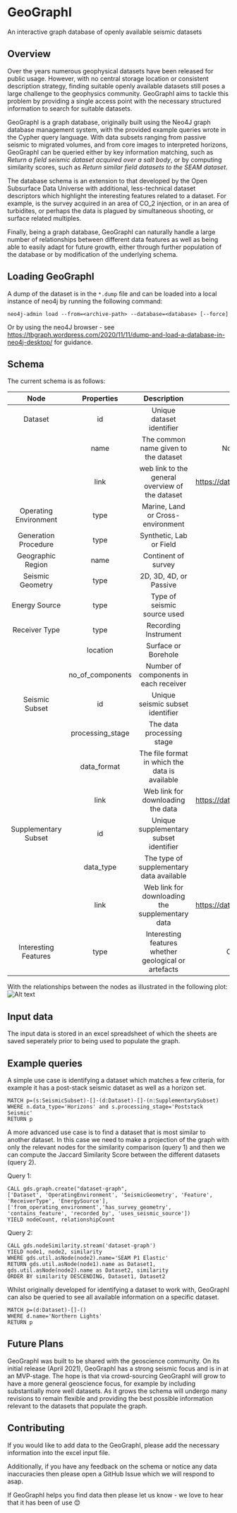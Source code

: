 # GeoGraphI
An interactive graph database of openly available seismic datasets

Overview
--------
Over the years numerous geophysical datasets have been released for public usage. However, with no central storage location or consistent description strategy, finding suitable openly available datasets still poses a large challenge to the geophysics community. GeoGraphI aims to tackle this problem by providing a single access point with the necessary structured information to search for suitable datasets.

GeoGraphI is a graph database, originally built using the Neo4J graph database management system, with the provided example queries wrote in the Cypher query language. With data subsets ranging from passive seismic to migrated volumes, and from core images to interpreted horizons, GeoGraphI can be queried either by key information matching, such as *Return a field seismic dataset acquired over a salt body*, or by computing similarity scores, such as *Return similar field datasets to the SEAM dataset*.

The database schema is an extension to that developed by the Open Subsurface Data Universe with additional, less-technical dataset descriptors which highlight the interesting features related to a dataset. For example, is the survey acquired in an area of CO_2 injection, or in an area of turbidites, or perhaps the data is plagued by simultaneous shooting, or surface related multiples. 

Finally, being a graph database, GeoGraphI can naturally handle a large number of relationships between different data features as well as being able to easily adapt for future growth, either through further population of the database or by modification of the underlying schema.

Loading GeoGraphI
-----------------
A dump of the dataset is in the `*.dump` file and can be loaded into a local instance of neo4j by running the following command:

```neo4j-admin load --from=<archive-path> --database=<database> [--force]```

Or by using the neo4J browser - see https://tbgraph.wordpress.com/2020/11/11/dump-and-load-a-database-in-neo4j-desktop/ for guidance.

Schema
------
The current schema is as follows:

|          Node         |    Properties    |                      Description                     |              Example             |
|:---------------------:|:----------------:|:----------------------------------------------------:|:--------------------------------:|
| Dataset               | id               | Unique dataset identifier                            | 001                              |
|                       | name             | The common name given to the dataset                 | Northern Lights                  |
|                       | link             | web link to the general overview of the dataset      | https://data.equinor.com/data... |
| Operating Environment | type             | Marine, Land or Cross-environment                    | Marine                           |
| Generation Procedure  | type             | Synthetic, Lab or Field                              | Field                            |
| Geographic Region     | name             | Continent of survey                                  | Europe                           |
| Seismic Geometry      | type             | 2D, 3D, 4D, or Passive                               | 2D                               |
| Energy Source         | type             | Type of seismic source used                          | Airgun                           |
| Receiver Type         | type             | Recording Instrument                                 | Geophone                         |
|                       | location         | Surface or Borehole                                  | Borehole                         |
|                       | no_of_components | Number of components in each receiver                | 3C                               |
| Seismic Subset        | id               | Unique seismic subset identifier                     | 002                              |
|                       | processing_stage | The data processing stage                            | VSP                              |
|                       | data_format      | The file format in which the data is available       | segy                             |
|                       | link             | Web link for downloading the data                    | https://data.equinor.com/data... |
| Supplementary Subset  | id               | Unique supplementary subset identifier               | 003                              |
|                       | data_type        | The type of supplementary data available             | Well Logs                        |
|                       | link             | Web link for downloading the supplementary data      | https://data.equinor.com/data... |
| Interesting Features  | type             | Interesting features whether geological or artefacts | CO2 Storage                      |

With the relationships between the nodes as illustrated in the following plot:
![Alt text](Figures/schema.png?raw=true "GeoGraphI Schema")

Input data
----------
The input data is stored in an excel spreadsheet of which the sheets are saved seperately prior to being used to populate the graph. 

Example queries
---------------
A simple use case is identifying a dataset which matches a few criteria, for example it has a post-stack seismic dataset as well as a horizon set.

```
MATCH p=(s:SeismicSubset)-[]-(d:Dataset)-[]-(n:SupplementarySubset) 
WHERE n.data_type='Horizons' and s.processing_stage='Poststack Seismic'
RETURN p
```

A more advanced use case is to find a dataset that is most similar to another dataset. In this case we need to make a projection of the graph with only the relevant nodes for the similarity comparison (query 1) and then we can compute the Jaccard Similarity Score between the different datasets (query 2). 

Query 1:
```
CALL gds.graph.create("dataset-graph",
['Dataset', 'OperatingEnvironment', 'SeismicGeometry', 'Feature', 'ReceiverType', 'EnergySource'],
['from_operating_environment','has_survey_geometry', 'contains_feature', 'recorded_by', 'uses_seismic_source'])
YIELD nodeCount, relationshipCount
```

Query 2:
```
CALL gds.nodeSimilarity.stream('dataset-graph')
YIELD node1, node2, similarity
WHERE gds.util.asNode(node2).name='SEAM P1 Elastic'
RETURN gds.util.asNode(node1).name as Dataset1, gds.util.asNode(node2).name as Dataset2, similarity
ORDER BY similarity DESCENDING, Dataset1, Dataset2
```

Whilst originally developed for identifying a dataset to work with, GeoGraphI can also be queried to see all available information on a specific dataset. 

```
MATCH p=(d:Dataset)-[]-() 
WHERE d.name='Northern Lights' 
RETURN p
```

Future Plans
------------
GeoGraphI was built to be shared with the geoscience community. On its initial release (April 2021), GeoGraphI has a strong seismic focus and is in at an MVP-stage. The hope is that via crowd-sourcing GeoGraphI will grow to have a more general geoscience focus, for example by including substantially more well datasets. As it grows the schema will undergo many revisions to remain flexible and providing the best possible information relevant to the datasets that populate the graph.

Contributing
------------
If you would like to add data to the GeoGraphI, please add the necessary information into the excel input file. 

Additionally, if you have any feedback on the schema or notice any data inaccuracies then please open a GitHub Issue which we will respond to asap.

If GeoGraphI helps you find data then please let us know - we love to hear that it has been of use 😊
